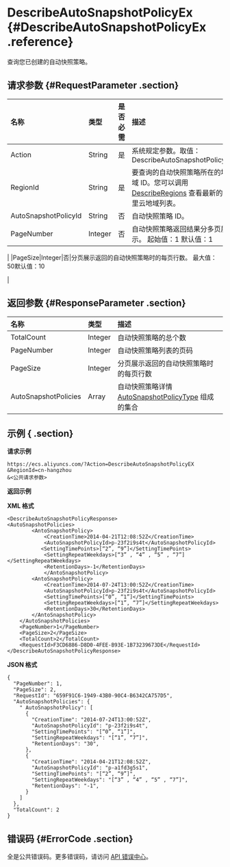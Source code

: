 # DescribeAutoSnapshotPolicyEx {#DescribeAutoSnapshotPolicyEx .reference}

查询您已创建的自动快照策略。

## 请求参数 {#RequestParameter .section}

|名称|类型|是否必需|描述|
|:-|:-|:---|:-|
|Action|String|是|系统规定参数。取值：DescribeAutoSnapshotPolicyEx|
|RegionId|String|是|要查询的自动快照策略所在的地域 ID。您可以调用 [DescribeRegions](cn.zh-CN/API参考/地域/DescribeRegions.md#) 查看最新的阿里云地域列表。|
|AutoSnapshotPolicyId|String|否|自动快照策略 ID。|
|PageNumber|Integer|否|自动快照策略返回结果分多页展示。 起始值：1 默认值：1

|
|PageSize|Integer|否|分页展示返回的自动快照策略时的每页行数。 最大值：50默认值：10

|

## 返回参数 {#ResponseParameter .section}

|名称|类型|描述|
|:-|:-|:-|
|TotalCount|Integer|自动快照策略的总个数|
|PageNumber|Integer|自动快照策略列表的页码|
|PageSize|Integer|分页展示返回的自动快照策略时的每页行数|
|AutoSnapshotPolicies|Array|自动快照策略详情 [AutoSnapshotPolicyType](cn.zh-CN/API参考/数据类型/AutoSnapshotPolicyType.md#) 组成的集合|

## 示例 { .section}

**请求示例** 

```
https://ecs.aliyuncs.com/?Action=DescribeAutoSnapshotPolicyEX
&RegionId=cn-hangzhou
&<公共请求参数>
```

**返回示例** 

**XML 格式**

```
<DescribeAutoSnapshotPolicyResponse>
<AutoSnapshotPolicies>
        <AntoSnapshotPolicy>
            <CreationTime>2014-04-21T12:08:52Z</CreationTime>
            <AutoSnapshotPolicyId>p-23f2i9s4t</AutoSnapshotPolicyId>
           <SettingTimePoints>[“2”, “9”]</SettingTimePoints>
            <SettingRepeatWeekdays>[“3” , “4” , “5” , “7”]</SettingRepeatWeekdays>
            <RetentionDays>-1</RetentionDays>
            </AntoSnapshotPolicy>
        <AntoSnapshotPolicy>
            <CreationTime>2014-07-24T13:00:52Z</CreationTime>
            <AutoSnapshotPolicyId>p-23f2i9s4t</AutoSnapshotPolicyId>
            <SettingTimePoints>[“0”, “1”]</SettingTimePoints>
            <SettingRepeatWeekdays>[“1”, “7”]</SettingRepeatWeekdays>
            <RetentionDays>30</RetentionDays>
        </AntoSnapshotPolicy>
    </AutoSnapshotPolicies>
    <PageNumber>1</PageNumber>
    <PageSize>2</PageSize>
    <TotalCount>2</TotalCount>
    <RequestId>F3CD6886-D8D0-4FEE-B93E-1B73239673DE</RequestId>
</DescribeAutoSnapshotPolicyResponse>
```

 **JSON 格式** 

```
{
  "PageNumber": 1,
  "PageSize": 2,
  "RequestId": "659F91C6-1949-43B0-90C4-B6342CA757D5",
  "AutoSnapshotPolicies": {
    " AutoSnapshotPolicy": [
      {
        "CreationTime": "2014-07-24T13:00:52Z",
        "AutoSnapshotPolicyId": "p-23f2i9s4t",
        "SettingTimePoints": "[“0”, “1”]",
        "SettingRepeatWeekdays": "[“1”, “7”]",
        "RetentionDays": "30",
      },
      {
        "CreationTime": "2014-04-21T12:08:52Z",
        "AutoSnapshotPolicyId": "p-a1fd3g5s1",
        "SettingTimePoints": "[“2”, “9”]",
        "SettingRepeatWeekdays": "[“3” , “4” , “5” , “7”]",
        "RetentionDays": "-1",
      }
    ]
  },
  "TotalCount": 2
}
```

## 错误码 {#ErrorCode .section}

全是公共错误码。更多错误码，请访问 [API 错误中心](https://error-center.aliyun.com/status/product/Ecs)。

